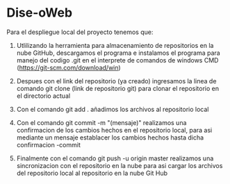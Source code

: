 # Dise-oWeb

Para el despliegue local del proyecto tenemos que:

1) Utlilizando la herramienta para almacenamiento de repositorios en la nube
   GitHub, descargamos el programa e instalamos el programa para manejo del codigo .git 
   en el interprete de comandos de windows CMD (https://git-scm.com/download/win) 
   
2) Despues con el link del repositorio (ya creado) ingresamos la linea de comando
   git clone (link de repositorio git) para clonar el repositorio en el directorio actual
   
3) Con el comando git add . añadimos los archivos al repositorio local 

4) Con el comando git commit -m "(mensaje)" realizamos una confirmacion de los cambios hechos 
   en el repositorio local, para asi mediante un mensaje establacer los cambios hechos hasta dicha confirmacion
   -commit
  
5) Finalmente con el comando git push -u origin master realizamos una sincronizacion con el repositorio en la nube
   para asi cargar los archivos del repositorio local al repositorio en la nube Git Hub
